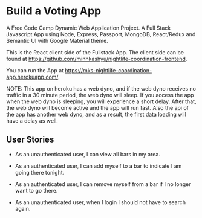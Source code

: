 # Build a Voting App

A Free Code Camp Dynamic Web Application Project. A Full Stack Javascript App using Node, Express, Passport, MongoDB, React/Redux and Semantic UI with Google Material theme.

This is the React client side of the Fullstack App. The client side can be found at https://github.com/minhkashyu/nightlife-coordination-frontend.

You can run the App at https://mks-nightlife-coordination-app.herokuapp.com/.

NOTE: This app on heroku has a web dyno, and if the web dyno receives no traffic in a 30 minute period, the web dyno will sleep. If you access the app when the web dyno is sleeping, you will experience a short delay. After that, the web dyno will become active and the app will run fast. Also the api of the app has another web dyno, and as a result, the first data loading will have a delay as well.

## User Stories

* As an unauthenticated user, I can view all bars in my area.

* As an authenticated user, I can add myself to a bar to indicate I am going there tonight.

* As an authenticated user, I can remove myself from a bar if I no longer want to go there.

* As an unauthenticated user, when I login I should not have to search again.